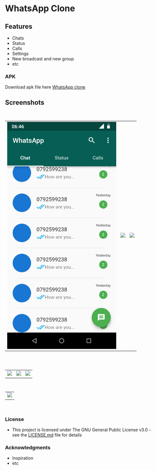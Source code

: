 # WhatsApp Clone
## Features
* Chats
* Status
* Calls
* Settings
* New broadcast and new group
* etc

### APK
Download apk file here [WhatsApp clone](https://github.com/paulodhiambo/whatsapp//screenshot/app-release.apk)

## Screenshots
</br>
<div align="center">
   <table align="center" border="0" >
  <tr>
    <td>
<img width="360"
src="https://github.com/paulodhiambo/whatsapp/blob/master/screenshots/Screenshot_20191231-064617.png"/>
       <td><img width="360"
src="https://github.com/paulodhiambo/whatsapp/blob/master/screenshots/Screenshot_20191231-064624
.png"/>
    </td>
     <td> <img width="360"
src="https://github.com/paulodhiambo/whatsapp/blob/master/screenshots/Screenshot_20191231-064627
.png"/></td>
  </table>
  </div>
</br>
<div align="center">
  <table align="center" border="0" >
  <tr>
    <td> <img width="360"
src="https://github.com/paulodhiambo/whatsapp/blob/master/screenshots/Screenshot_20191231-064633
.png"/></td>
     <td> <img width="360"
src="https://github.com/paulodhiambo/whatsapp/blob/master/screenshots/Screenshot_20191231-064643
.png"/></td>
     <td> <img width="360"
src="https://github.com/paulodhiambo/whatsapp/blob/master/screenshots/Screenshot_20191231-064647
.png"/></td>
  </tr>
</table>
  </div>
</br>
<div align="center">
  <table align="center" border="0" >
  <tr>
    <td> <img width="360"
src="https://github.com/paulodhiambo/whatsapp/blob/master/screenshots/Screenshot_20191231-064654
.png"/></td>
  </tr>
</table>
  </div>
</br>

### License

* This project is licensed under The GNU General Public License v3.0 - see the [LICENSE.md](/LICENSE) file for details

### Acknowledgments
* Inspiration
* etc
